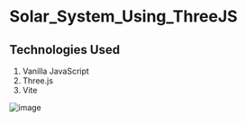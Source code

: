 # Solar_System_Using_ThreeJS

## Technologies Used
  1. Vanilla JavaScript
  2. Three.js
  3. Vite
  
  ![image](https://user-images.githubusercontent.com/33014036/199175900-c856b69d-6281-4af7-a745-6d272191dbca.png)

  
